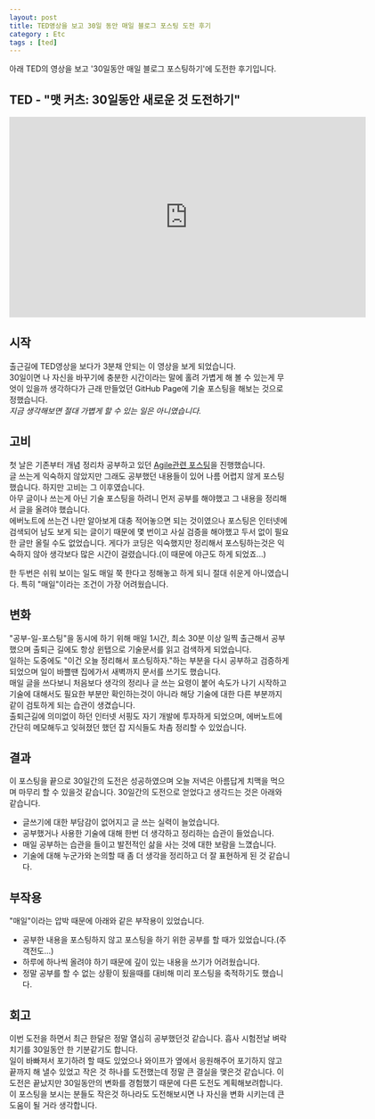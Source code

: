 ```yaml
---
layout: post
title: TED영상을 보고 30일 동안 매일 블로그 포스팅 도전 후기
category : Etc
tags : [ted]
---
```

아래 TED의 영상을 보고 '30일동안 매일 블로그 포스팅하기'에 도전한 후기입니다.

TED - "맷 커츠: 30일동안 새로운 것 도전하기"
----
<iframe src="https://embed.ted.com/talks/matt_cutts_try_something_new_for_30_days" width="640" height="360" frameborder="0" scrolling="no" webkitAllowFullScreen mozallowfullscreen allowFullScreen></iframe>

시작
----
출근길에 TED영상을 보다가 3분채 안되는 이 영상을 보게 되었습니다.   
30일이면 나 자신을 바꾸기에 충분한 시간이라는 말에 홀려 가볍게 해 볼 수 있는게 무엇이 있을까 생각하다가 근래 만들었던 GitHub Page에 기술 포스팅을 해보는 것으로 정했습니다.    
_지금 생각해보면 절대 가볍게 할 수 있는 일은 아니였습니다._

고비
---
첫 날은 기존부터 개념 정리차 공부하고 있던 [Agile관련 포스팅](https://jistol.github.io/%EC%86%8C%ED%94%84%ED%8A%B8%EC%9B%A8%EC%96%B4%EA%B3%B5%ED%95%99/2017/01/18/agile/)을 진행했습니다.    
글 쓰는게 익숙하지 않았지만 그래도 공부했던 내용들이 있어 나름 어렵지 않게 포스팅 했습니다. 하지만 고비는 그 이후였습니다.   
아무 글이나 쓰는게 아닌 기술 포스팅을 하려니 먼저 공부를 해야했고 그 내용을 정리해서 글을 올려야 했습니다.    
에버노트에 쓰는건 나만 알아보게 대충 적어놓으면 되는 것이였으나 포스팅은 인터넷에 검색되어 남도 보게 되는 글이기 때문에 몇 번이고 사실 검증을 해야했고 두서 없이 필요한 글만 올릴 수도 없었습니다. 게다가 코딩은 익숙했지만 정리해서 포스팅하는것은 익숙하지 않아 생각보다 많은 시간이 걸렸습니다.(이 때문에 야근도 하게 되었죠...)   

한 두번은 쉬워 보이는 일도 매일 쭉 한다고 정해놓고 하게 되니 절대 쉬운게 아니였습니다. 특히 "매일"이라는 조건이 가장 어려웠습니다.    

변화
----
"공부-일-포스팅"을 동시에 하기 위해 매일 1시간, 최소 30분 이상 일찍 출근해서 공부했으며 출퇴근 길에도 항상 윈탭으로 기술문서를 읽고 검색하게 되었습니다.    
일하는 도중에도 "이건 오늘 정리해서 포스팅하자."하는 부분을 다시 공부하고 검증하게 되었으며 일이 바쁠땐 집에가서 새벽까지 문서를 쓰기도 했습니다.    
매일 글을 쓰다보니 처음보다 생각의 정리나 글 쓰는 요령이 붙어 속도가 나기 시작하고 기술에 대해서도 필요한 부분만 확인하는것이 아니라 해당 기술에 대한 다른 부분까지 같이 검토하게 되는 습관이 생겼습니다.    
출퇴근길에 의미없이 하던 인터넷 서핑도 자기 개발에 투자하게 되었으며, 에버노트에 간단히 메모해두고 잊혀졌던 했던 잡 지식들도 차츰 정리할 수 있었습니다.    

결과
----
이 포스팅을 끝으로 30일간의 도전은 성공하였으며 오늘 저녁은 아름답게 치맥을 먹으며 마무리 할 수 있을것 같습니다.
30일간의 도전으로 얻었다고 생각드는 것은 아래와 같습니다.

- 글쓰기에 대한 부담감이 없어지고 글 쓰는 실력이 늘었습니다.
- 공부했거나 사용한 기술에 대해 한번 더 생각하고 정리하는 습관이 들었습니다.
- 매일 공부하는 습관을 들이고 발전적인 삶을 사는 것에 대한 보람을 느꼈습니다.
- 기술에 대해 누군가와 논의할 때 좀 더 생각을 정리하고 더 잘 표현하게 된 것 같습니다.

부작용
----
"매일"이라는 압박 때문에 아래와 같은 부작용이 있었습니다.

- 공부한 내용을 포스팅하지 않고 포스팅을 하기 위한 공부를 할 때가 있었습니다.(주객전도...)
- 하루에 하나씩 올려야 하기 때문에 깊이 있는 내용을 쓰기가 어려웠습니다.
- 정말 공부를 할 수 없는 상황이 됬을때를 대비해 미리 포스팅을 축적하기도 했습니다.

회고
----
이번 도전을 하면서 최근 한달은 정말 열심히 공부했던것 같습니다. 흡사 시험전날 벼락치기를 30일동안 한 기분같기도 합니다.    
일이 바빠져서 포기하려 할 때도 있었으나 와이프가 옆에서 응원해주어 포기하지 않고 끝까지 해 낼수 있었고 작은 것 하나를 도전했는데 정말 큰 결실을 맺은것 같습니다.
이 도전은 끝났지만 30일동안의 변화를 경험했기 때문에 다른 도전도 계획해보려합니다.    
이 포스팅을 보시는 분들도 작은것 하나라도 도전해보시면 나 자신을 변화 시키는데 큰 도움이 될 거라 생각합니다.
